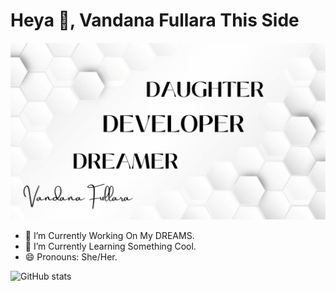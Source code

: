 # Heya 👋, Vandana Fullara This Side
![](https://github.com/vandana3fullara/vandana3fullara/blob/main/DAUGHTER.png)


- 🔭 I’m Currently Working On My DREAMS. 
- 🌱 I’m Currently Learning Something Cool. 
- 😄 Pronouns: She/Her. 
  

![GitHub stats](https://github-readme-stats.vercel.app/api?username=vandana3fullara&show_icons=true)  
